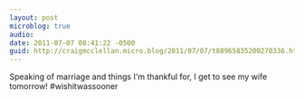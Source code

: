 ```yaml
---
layout: post
microblog: true
audio: 
date: 2011-07-07 08:41:22 -0500
guid: http://craigmcclellan.micro.blog/2011/07/07/t88965835200270336.html
---
```

Speaking of marriage and things I'm thankful for, I get to see my wife tomorrow! #wishitwassooner
